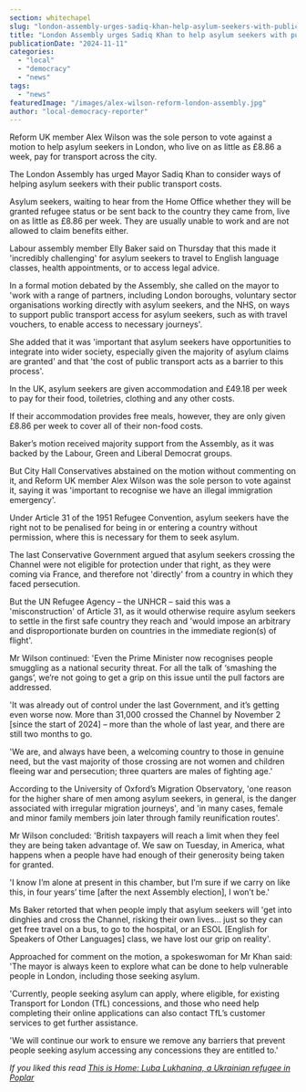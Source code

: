 ```yaml
---
section: whitechapel
slug: "london-assembly-urges-sadiq-khan-help-asylum-seekers-with-public-transport-costs"
title: "London Assembly urges Sadiq Khan to help asylum seekers with public transport costs"
publicationDate: "2024-11-11"
categories: 
  - "local"
  - "democracy"
  - "news"
tags: 
  - "news"
featuredImage: "/images/alex-wilson-reform-london-assembly.jpg"
author: "local-democracy-reporter"
---
```


Reform UK member Alex Wilson was the sole person to vote against a motion to help asylum seekers in London, who live on as little as £8.86 a week, pay for transport across the city.

The London Assembly has urged Mayor Sadiq Khan to consider ways of helping asylum seekers with their public transport costs.

Asylum seekers, waiting to hear from the Home Office whether they will be granted refugee status or be sent back to the country they came from, live on as little as £8.86 per week. They are usually unable to work and are not allowed to claim benefits either.

Labour assembly member Elly Baker said on Thursday that this made it 'incredibly challenging' for asylum seekers to travel to English language classes, health appointments, or to access legal advice.

In a formal motion debated by the Assembly, she called on the mayor to 'work with a range of partners, including London boroughs, voluntary sector organisations working directly with asylum seekers, and the NHS, on ways to support public transport access for asylum seekers, such as with travel vouchers, to enable access to necessary journeys'.

She added that it was 'important that asylum seekers have opportunities to integrate into wider society, especially given the majority of asylum claims are granted' and that 'the cost of public transport acts as a barrier to this process'.

In the UK, asylum seekers are given accommodation and £49.18 per week to pay for their food, toiletries, clothing and any other costs.

If their accommodation provides free meals, however, they are only given £8.86 per week to cover all of their non-food costs.

Baker’s motion received majority support from the Assembly, as it was backed by the Labour, Green and Liberal Democrat groups.

But City Hall Conservatives abstained on the motion without commenting on it, and Reform UK member Alex Wilson was the sole person to vote against it, saying it was 'important to recognise we have an illegal immigration emergency'.

Under Article 31 of the 1951 Refugee Convention, asylum seekers have the right not to be penalised for being in or entering a country without permission, where this is necessary for them to seek asylum.

The last Conservative Government argued that asylum seekers crossing the Channel were not eligible for protection under that right, as they were coming via France, and therefore not 'directly' from a country in which they faced persecution.

But the UN Refugee Agency – the UNHCR – said this was a 'misconstruction' of Article 31, as it would otherwise require asylum seekers to settle in the first safe country they reach and 'would impose an arbitrary and disproportionate burden on countries in the immediate region(s) of flight'.

Mr Wilson continued: 'Even the Prime Minister now recognises people smuggling as a national security threat. For all the talk of ‘smashing the gangs’, we’re not going to get a grip on this issue until the pull factors are addressed.

'It was already out of control under the last Government, and it’s getting even worse now. More than 31,000 crossed the Channel by November 2 \[since the start of 2024\] – more than the whole of last year, and there are still two months to go.

'We are, and always have been, a welcoming country to those in genuine need, but the vast majority of those crossing are not women and children fleeing war and persecution; three quarters are males of fighting age.'

According to the University of Oxford’s Migration Observatory, 'one reason for the higher share of men among asylum seekers, in general, is the danger associated with irregular migration journeys', and 'in many cases, female and minor family members join later through family reunification routes'.

Mr Wilson concluded: 'British taxpayers will reach a limit when they feel they are being taken advantage of. We saw on Tuesday, in America, what happens when a people have had enough of their generosity being taken for granted.

'I know I’m alone at present in this chamber, but I’m sure if we carry on like this, in four years’ time \[after the next Assembly election\], I won’t be.'

Ms Baker retorted that when people imply that asylum seekers will 'get into dinghies and cross the Channel, risking their own lives… just so they can get free travel on a bus, to go to the hospital, or an ESOL \[English for Speakers of Other Languages\] class, we have lost our grip on reality'.

Approached for comment on the motion, a spokeswoman for Mr Khan said: 'The mayor is always keen to explore what can be done to help vulnerable people in London, including those seeking asylum.

'Currently, people seeking asylum can apply, where eligible, for existing Transport for London (TfL) concessions, and those who need help completing their online applications can also contact TfL’s customer services to get further assistance.

'We will continue our work to ensure we remove any barriers that prevent people seeking asylum accessing any concessions they are entitled to.'

_If you liked this read [This is Home: Luba Lukhanina, a Ukrainian refugee in Poplar](https://poplarlondon.co.uk/luba-lukhanina-ukrainian-refugee-interview/)_
